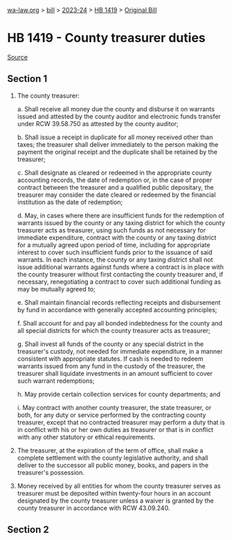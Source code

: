 [wa-law.org](/) > [bill](/bill/) > [2023-24](/bill/2023-24/) > [HB 1419](/bill/2023-24/hb/1419/) > [Original Bill](/bill/2023-24/hb/1419/1/)

# HB 1419 - County treasurer duties

[Source](http://lawfilesext.leg.wa.gov/biennium/2023-24/Pdf/Bills/House%20Bills/1419.pdf)

## Section 1
1. The county treasurer:

    a. Shall receive all money due the county and disburse it on warrants issued and attested by the county auditor and electronic funds transfer under RCW 39.58.750 as attested by the county auditor;

    b. Shall issue a receipt in duplicate for all money received other than taxes; the treasurer shall deliver immediately to the person making the payment the original receipt and the duplicate shall be retained by the treasurer;

    c. Shall designate as cleared or redeemed in the appropriate county accounting records, the date of redemption or, in the case of proper contract between the treasurer and a qualified public depositary, the treasurer may consider the date cleared or redeemed by the financial institution as the date of redemption;

    d. May, in cases where there are insufficient funds for the redemption of warrants issued by the county or any taxing district for which the county treasurer acts as treasurer, using such funds as not necessary for immediate expenditure, contract with the county or any taxing district for a mutually agreed upon period of time, including for appropriate interest to cover such insufficient funds prior to the issuance of said warrants.  In each instance, the county or any taxing district shall not issue additional warrants against funds where a contract is in place with the county treasurer without first contacting the county treasurer and, if necessary, renegotiating a contract to cover such additional funding as may be mutually agreed to;

    e. Shall maintain financial records reflecting receipts and disbursement by fund in accordance with generally accepted accounting principles;

    f. Shall account for and pay all bonded indebtedness for the county and all special districts for which the county treasurer acts as treasurer;

    g. Shall invest all funds of the county or any special district in the treasurer's custody, not needed for immediate expenditure, in a manner consistent with appropriate statutes. If cash is needed to redeem warrants issued from any fund in the custody of the treasurer, the treasurer shall liquidate investments in an amount sufficient to cover such warrant redemptions;

    h. May provide certain collection services for county departments; and

    i. May contract with another county treasurer, the state treasurer, or both, for any duty or service performed by the contracting county treasurer, except that no contracted treasurer may perform a duty that is in conflict with his or her own duties as treasurer or that is in conflict with any other statutory or ethical requirements.

2. The treasurer, at the expiration of the term of office, shall make a complete settlement with the county legislative authority, and shall deliver to the successor all public money, books, and papers in the treasurer's possession.

3. Money received by all entities for whom the county treasurer serves as treasurer must be deposited within twenty-four hours in an account designated by the county treasurer unless a waiver is granted by the county treasurer in accordance with RCW 43.09.240.

## Section 2